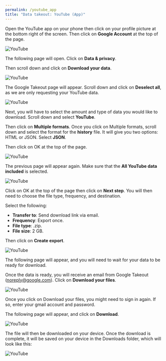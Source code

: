 ```yaml
---
permalink: /youtube_app
title: "Data takeout: YouTube (App)"
---
```


Open the YouTube app on your phone then click on your profile picture at
the bottom right of the screen. Then click on **Google Account** at the
top of the page.

![YouTube](assets/screenshots/yta_1.png)

The following page will open. Click on **Data & privacy**.

Then scroll down and click on **Download your data**.

![YouTube](assets/screenshots/yta_2.png)

The Google Takeout page will appear. Scroll down and click on **Deselect
all**, as we are only requesting your YouTube data.

![YouTube](assets/screenshots/yta_3.png)

Next, you will have to select the amount and type of data you would like
to download. Scroll down and select **YouTube**.

Then click on **Multiple formats**. Once you click on Multiple formats,
scroll down and select the format for the **history** file. It will give
you two options: HTML or JSON. Select **JSON**.

Then click on OK at the top of the page.

![YouTube](assets/screenshots/yta_4.png)

The previous page will appear again. <span class="mark">Make sure that
the **All YouTube data included** is selected.</span>

<!-- Note: This might need to be changed, depending on
the data you will need for the project_. Would change to: Or click on
All YouTube data included and select the type of data – and then give
instructions for which data to select) -->

![YouTube](assets/screenshots/yta_5.png)

Click on OK at the top of the page then click on **Next step**. You will
then need to choose the file type, frequency, and destination.

Select the following:

- **Transfer to**: Send download link via email.
- **Frequency**: Export once.
- **File type**: .zip.
- **File size**: 2 GB.

Then click on **Create export**.

![YouTube](assets/screenshots/yta_6.png)

The following page will appear, and you will need to wait for your data
to be ready for download.

Once the data is ready, you will receive an email from Google Takeout
(<noreply@google.com>). Click on **Download your files**.

![YouTube](assets/screenshots/yta_7.png)

Once you click on Download your files, you might need to sign in again.
If so, enter your gmail account and password.

The following page will appear, and click on **Download**.

![YouTube](assets/screenshots/yta_8.png)

The file will then be downloaded on your device. Once the download is
complete, it will be saved on your device in the Downloads folder, which
will look like this:

![YouTube](assets/screenshots/yta_9.jpg)
